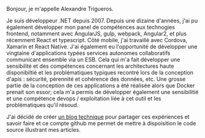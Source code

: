 Bonjour, je m'appelle Alexandre Trigueros.

Je suis développeur .NET depuis 2007.
Depuis une dizaine d'années, j'ai pu également développer mon panel de compétences aux technogies frontend, notamment avec AngularJS, gulp, webpack, Angular2, et plus récemment React et typescript. 
Côté mobile, j'ai travaillé avec Cordova, Xamarin et React Native.
J'ai également eu l'opportunité de développer une vingtaine d'applications typées services autonomes collaboratifs communicant ensemble via un ESB. 
Cela qui m'a fait développer une sensibilité et des  compétences concernant les architectures haute disponibiltié et les problématiques typiques recontré lors de la conception d'apis : sécurité, pérennité et cohérence des données, etc.
Une grosse partie de la conception de ces applications a été réalisée alors que Docker prenait son essor; cela m'a permis de développer également une sensibilitié et une compétence devops / exploitation liée à cet outil et les problématiques qu'il résoud.

J'ai décidé de créer [un blog technique](https://trigueros.tech) pour partager ces expériences et savoir faire et ce compte github me permet de mettre à dispoisition le code source illustrant mes articles.

<!---
trigueros-tech/trigueros-tech is a ✨ special ✨ repository because its `README.md` (this file) appears on your GitHub profile.
You can click the Preview link to take a look at your changes.
--->
